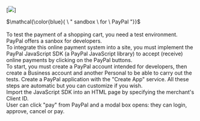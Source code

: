 [![](https://img.shields.io/badge/HTML-yellow?style=for-the-badge)]<br>

$\mathcal{\color{blue}{ \ " sandbox \ for \ PayPal "}}$<br>
<br>
To test the payment of a shopping cart, you need a test environment. PayPal offers a sanbox for developers.
<br>
To integrate this online payment system into a site, you must implement the PayPal JavaScript SDK (a PayPal JavaScript library) to accept (receive) online payments by clicking on the PayPal buttons.
<br>
To start, you must create a PayPal account intended for developers, then create a Business account and another Personal to be able to carry out the tests. Create a PayPal application with the "Create App" service. All these steps are automatic but you can customize if you wish.
<br>
Import the JavaScript SDK into an HTML page by specifying the merchant's Client ID.
<br>User can click "pay" from PayPal and a modal box opens: they can login, approve, cancel or pay.


